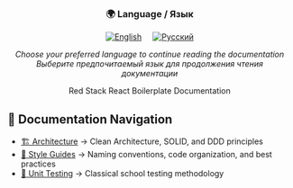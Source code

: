 <div align="center">
  <h3>🌍 Language / Язык</h3>
  <p>
    <a href="./README.md"><img src="https://img.shields.io/badge/🇺🇸_English-blue?style=for-the-badge" alt="English"/></a>
    &nbsp;&nbsp;&nbsp;
    <a href="./README.ru.md"><img src="https://img.shields.io/badge/🇷🇺_Русский-red?style=for-the-badge" alt="Русский"/></a>
  </p>
  <p>
    <em>Choose your preferred language to continue reading the documentation</em><br>
    <em>Выберите предпочитаемый язык для продолжения чтения документации</em>
  </p>
</div>

<p align="center">
  Red Stack React Boilerplate Documentation
</p>

## 📖 Documentation Navigation

- [🏗 Architecture](./architecture/) → Clean Architecture, SOLID, and DDD principles
- [📏 Style Guides](./style-guides/) → Naming conventions, code organization, and best practices  
- [🧪 Unit Testing](./unit-testing/) → Classical school testing methodology
